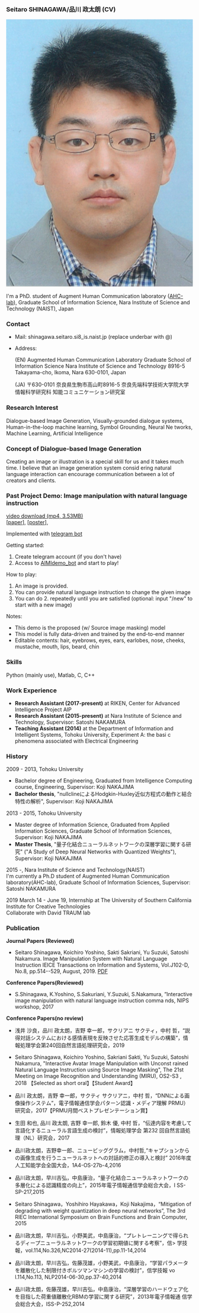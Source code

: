 ### Seitaro SHINAGAWA/品川 政太朗 (CV)  
![alt text](./contents/face.jpg)


I'm a PhD. student of Augment Human Communication laboratory (<a href="http://ahclab.naist.jp/index_en.html">AHC-lab</a>), Graduate
School of Information Science, Nara Institute of Science and Technology (NAIST), Japan

### Contact
- Mail: shinagawa.seitaro.si8_is.naist.jp (replace underbar with @)   
- Address:   

  (EN) Augmented Human Communication Laboratory
  Graduate School of Information Science
  Nara Institute of Science and Technology
  8916-5 Takayama-cho, Ikoma, Nara 630-0101, Japan

  (JA) 〒630-0101
  奈良県生駒市高山町8916-5
  奈良先端科学技術大学院大学情報科学研究科
  知能コミュニケーション研究室

### Research Interest
Dialogue-based Image Generation, Visually-grounded dialogue systems, Human-in-the-loop machine learning, Symbol Grounding, Neural Ne
tworks, Machine Learning, Artificial Intelligence

### Concept of Dialogue-based Image Generation
Creating an image or illustration is a special skill for us and it takes much time. I believe that an image generation system consid
ering natural language interaction can encourage communication between a lot of creators and clients.

### Past Project Demo: Image manipulation with natural language instruction
[video download (mp4, 3.53MB)](https://github.com/SeitaroShinagawa/SeitaroShinagawa.github.io/blob/master/contents/demo_IMI.mp4)    
[[paper](https://ahcweb01.naist.jp/papers/conference/2018/201808_MIRU_seitaro-s_1/201808_MIRU_seitaro-s_1.paper.pdf)], [[poster](https://ahcweb01.naist.jp/papers/conference/2018/201808_MIRU_seitaro-s_1/201808_MIRU_seitaro-s_1.poster.pdf)], 
  
  Implemented with [telegram bot](https://github.com/python-telegram-bot/python-telegram-bot)
  
  Getting started:
  1. Create telegram account (if you don't have)
  2. Access to [AIMIdemo_bot](https://t.me/AIMIdemo_bot) and start to play!  
  
  How to play:
  1. An image is provided.
  2. You can provide natural language instruction to change the given image
  3. You can do 2. repeatedly until you are satisfied
  (optional: input "/new" to start with a new image)

  Notes: 
  - This demo is the proposed (w/ Source image masking) model
  - This model is fully data-driven and trained by the end-to-end manner
  - Editable contents: hair, eyebrows, eyes, ears, earlobes, nose, cheeks, mustache, mouth, lips, beard, chin

### Skills
Python (mainly use), Matlab, C, C++

### Work Experience
- <b>Research Assistant (2017-present)</b> at RIKEN, Center for Advanced Intelligence Project AIP
- <b>Research Assistant (2015-present)</b> at Nara Institute of Science and Technology, Supervisor: Satoshi NAKAMURA
- <b>Teaching Assistant (2014)</b> at the Department of Information and Intelligent Systems, Tohoku University, Experiment A: the basi
c phenomena associated with Electrical Engineering

### History
2009 - 2013, Tohoku University
- Bachelor degree of Engineering, Graduated from Intelligence Computing course, Engineering, Supervisor: Koji NAKAJIMA
- <b>Bachelor thesis</b>, "nullclineによるHodgkin-Huxley近似方程式の動作と結合特性の解析", Supervisor: Koji NAKAJIMA

2013 - 2015, Tohoku University
- Master degree of Information Science, Graduated from Applied Information Sciences, Graduate School of Information Sciences, Supervisor: Koji NAKAJIMA
- <b>Master Thesis</b>, "量子化結合ニューラルネットワークの深層学習に関する研究" ("A Study of Deep Neural Networks with Quantized Weights"), Supervisor: Koji NAKAJIMA

2015 -, Nara Institute of Science and Technology(NAIST)  
I'm currently a Ph.D student of Augmented Human Communication laboratory(AHC-lab), Graduate School of Information Sciences, Supervisor:
 Satoshi NAKAMURA

2019 March 14 - June 19, Internship at The University of Southern California Institute for Creative Technologies  
Collaborate with David TRAUM lab

### Publication
<b>Journal Papers (Reviewed)</b>  
- Seitaro Shinagawa, Koichiro Yoshino, Sakti Sakriani, Yu Suzuki, Satoshi Nakamura.
Image Manipulation System with Natural Language Instruction
IEICE Transactions on Information and Systems, Vol.J102-D, No.8, pp.514--529, August, 2019. [PDF](https://search.ieice.org/bin/summary_advpub.php?id=2018IUT0001&category=D&lang=J&abst=)

<b>Conference Papers(Reviewed)</b>  
- S.Shinagawa, K.Yoshino, S.Sakuriani, Y.Suzuki, S.Nakamura, ”Interactive image manipulation with natural language instruction comma
nds, NIPS workshop, 2017

<b>Conference Papers(no review)</b>
- 浅井 沙良，品川 政太朗，吉野 幸一郎，サクリアニ サクティ，中村 哲，“説得対話システムにおける感情表現を反映させた応答生成モデルの構築”，情報処理学会第240回自然言語処理研究会，2019

- Seitaro Shinagawa, Koichiro Yoshino, Sakriani Sakti, Yu Suzuki, Satoshi Nakamura, "Interactive Avatar Image Manipulation with Unconst
rained Natural Language Instruction using Source Image Masking", The 21st Meeting on Image Recognition and Understanding (MIRU), OS2-S3
, 2018 【Selected as short oral】【Student Award】

- 品川 政太朗，吉野 幸一郎，サクティ サクリアニ，中村 哲，“DNNによる画像操作システム”，電子情報通信学会パターン認識・メディア理解
PRMU）研究会，2017【PRMU月間ベストプレゼンテーション賞】

- 生田 和也, 品川 政太朗, 吉野 幸一郎, 鈴木 優, 中村 哲，“伝達内容を考慮して言語化するニューラル言語生成の検討”，情報処理学会 第232
回自然言語処理（NL）研究会，2017

- 品川政太朗，吉野幸一郎、ニュービッググラム，中村哲,“キャプションからの画像生成を行うニューラルネットへの対話的修正の導入と検討”
2016年度人工知能学会全国大会，1A4-OS-27b-4,2016

- 品川政太朗，早川吉弘，中島康治，“量子化結合ニューラルネットワークの多層化による認識精度の向上”，2015年電子情報通信学会総合大会，I
SS-SP-217,2015

- Seitaro Shinagawa，Yoshihiro Hayakawa，Koji Nakajima，“Mitigation of degrading with weight quantization in deep neural networks”,
 The 3rd RIEC International Symposium on Brain Functions and Brain Computer, 2015

- 品川政太朗，早川吉弘，小野美武，中島康治，“プレトレーニングで得られるディープニューラルネットワークの学習初期値に関する考察”，信>
学技報，vol.114,No.326,NC2014-27(2014-11),pp.11-14,2014

- 品川政太朗，早川吉弘，佐藤茂雄，小野美武，中島康治，“学習パラメータを離散化した制限付きボルツマンマシンの学習の検討”，信学技報 vo
l.114,No.113, NLP2014-06-30,pp.37-40,2014

- 品川政太朗，佐藤茂雄，早川吉弘，中島康治，“深層学習のハードウェア化を目指した荷重値離散化RBMの学習に関する研究”，2013年電子情報通
信学会総合大会，ISS-P-252,2014

